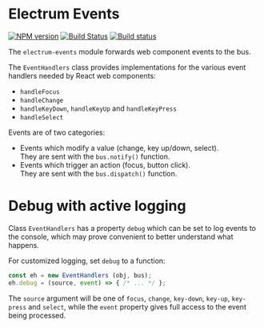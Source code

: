 # Electrum Events

[![NPM version](https://img.shields.io/npm/v/electrum-events.svg)](https://www.npmjs.com/package/electrum-events)
[![Build Status](https://travis-ci.org/epsitec-sa/electrum-events.svg?branch=master)](https://travis-ci.org/epsitec-sa/electrum-events)
[![Build status](https://ci.appveyor.com/api/projects/status/0kuudrbhwiunp0k0?svg=true)](https://ci.appveyor.com/project/epsitec/electrum-events)

The `electrum-events` module forwards web component events to the bus.

The `EventHandlers` class provides implementations for the various event
handlers needed by React web components:

* `handleFocus`
* `handleChange`
* `handleKeyDown`, `handleKeyUp` and `handleKeyPress`
* `handleSelect`

Events are of two categories:

* Events which modify a value (change, key up/down, select).  
  They are sent with the `bus.notify()` function.
* Events which trigger an action (focus, button click).  
  They are sent with the `bus.dispatch()` function.

# Debug with active logging

Class `EventHandlers` has a property `debug` which can be set to log
events to the console, which may prove convenient to better understand
what happens.

For customized logging, set `debug` to a function:

```javascript
const eh = new EventHandlers (obj, bus);
eh.debug = (source, event) => { /* ... */ };
```

The `source` argument will be one of `focus`, `change`, `key-down`,
`key-up`, `key-press` and `select`, while the `event` property gives
full access to the event being processed.
